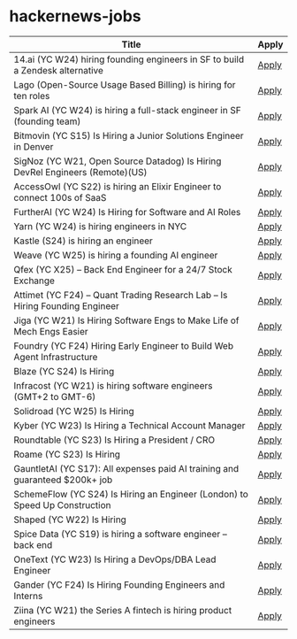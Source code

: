 # hackernews-jobs

<!-- table start -->

| Title | Apply |
|-------|-----|
| 14.ai (YC W24) hiring founding engineers in SF to build a Zendesk alternative | [Apply](https://14.ai/careers) |
| Lago (Open-Source Usage Based Billing) is hiring for ten roles | [Apply](https://www.ycombinator.com/companies/lago/jobs) |
| Spark AI (YC W24) is hiring a full-stack engineer in SF (founding team) | [Apply](https://www.ycombinator.com/companies/spark/jobs/kDeJlPK-software-engineer-full-stack-founding-team) |
| Bitmovin (YC S15) Is Hiring a Junior Solutions Engineer in Denver | [Apply](https://bitmovin.com/careers/7943569002/) |
| SigNoz (YC W21, Open Source Datadog) Is Hiring DevRel Engineers (Remote)(US) | [Apply](https://www.ycombinator.com/companies/signoz/jobs/cPaxcxt-devrel-engineer-remote-us-time-zones) |
| AccessOwl (YC S22) is hiring an Elixir Engineer to connect 100s of SaaS | [Apply](https://www.ycombinator.com/companies/accessowl/jobs/1shGwy2-senior-software-engineer-elixir-focus) |
| FurtherAI (YC W24) Is Hiring for Software and AI Roles | [Apply](https://www.ycombinator.com/companies/furtherai/jobs) |
| Yarn (YC W24) is hiring engineers in NYC | [Apply](https://www.ycombinator.com/companies/yarn-2/jobs/dAUuy2r-founding-engineer) |
| Kastle (S24) is hiring an engineer | [Apply](https://www.ycombinator.com/companies/kastle/jobs/ItDVKB7-founding-engineer-at-kastle-s24) |
| Weave (YC W25) is hiring a founding AI engineer | [Apply](https://www.ycombinator.com/companies/weave-3/jobs/SqFnIFE-founding-ai-engineer) |
| Qfex (YC X25) – Back End Engineer for a 24/7 Stock Exchange | [Apply](https://www.ycombinator.com/companies/qfex/jobs/S7XSybx-founding-backend-engineer) |
| Attimet (YC F24) – Quant Trading Research Lab – Is Hiring Founding Engineer | [Apply](https://www.ycombinator.com/companies/attimet/jobs/b1w9pjE-founding-engineer) |
| Jiga (YC W21) Is Hiring Software Engs to Make Life of Mech Engs Easier | [Apply](https://www.workatastartup.com/companies/jiga) |
| Foundry (YC F24) Hiring Early Engineer to Build Web Agent Infrastructure | [Apply](https://www.ycombinator.com/companies/foundry/jobs/azAgJbN-foundry-software-engineer-new-grad-to-mid-level) |
| Blaze (YC S24) Is Hiring | [Apply](https://www.ycombinator.com/companies/blaze-2/jobs/dzNmNuw-junior-software-engineer) |
| Infracost (YC W21) is hiring software engineers (GMT+2 to GMT-6) | [Apply](https://infracost.io/join-the-team) |
| Solidroad (YC W25) Is Hiring | [Apply](https://solidroad.com/careers) |
| Kyber (YC W23) Is Hiring a Technical Account Manager | [Apply](https://www.ycombinator.com/companies/kyber/jobs/5kSq3Jd-technical-account-manager-tam) |
| Roundtable (YC S23) Is Hiring a President / CRO | [Apply](https://www.ycombinator.com/companies/roundtable/jobs/wmPTI9F-president-cro-founding) |
| Roame (YC S23) Is Hiring | [Apply](https://www.ycombinator.com/companies/roame/jobs/9QhTM31-founding-product-ai-engineer) |
| GauntletAI (YC S17): All expenses paid AI training and guaranteed $200k+ job | [Apply](https://www.gauntletai.com/) |
| SchemeFlow (YC S24) Is Hiring an Engineer (London) to Speed Up Construction | [Apply](https://www.ycombinator.com/companies/schemeflow/jobs/SbxEFHv-founding-engineer-full-stack) |
| Shaped (YC W22) Is Hiring | [Apply](https://www.ycombinator.com/companies/shaped/jobs/qtQwxJO-head-of-engineering) |
| Spice Data (YC S19) is hiring a software engineer – back end | [Apply](https://www.ycombinator.com/companies/spice-data/jobs/WccsImv-junior-software-engineer-backend-new-grad) |
| OneText (YC W23) Is Hiring a DevOps/DBA Lead Engineer | [Apply](https://jobs.ashbyhq.com/one-text/b95952a2-9bc2-4c3a-9da1-3dcc157b4a27) |
| Gander (YC F24) Is Hiring Founding Engineers and Interns | [Apply](https://www.ycombinator.com/companies/gander/jobs/vwkK1FC-founding-engineer) |
| Ziina (YC W21) the Series A fintech is hiring product engineers | [Apply](https://ziina.notion.site/Senior-Backend-Engineer-8b6642ec52ac45869656c135e07c6e86) |

<!-- table end -->
